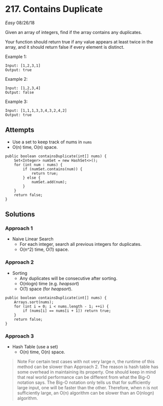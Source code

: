 # 217. Contains Duplicate
*Easy*
08/26/18

Given an array of integers, find if the array contains any duplicates.

Your function should return true if any value appears at least twice in the array, and it should return false if every element is distinct.

Example 1:
```
Input: [1,2,3,1]
Output: true
```
Example 2:
```
Input: [1,2,3,4]
Output: false
```
Example 3:
```
Input: [1,1,1,3,3,4,3,2,4,2]
Output: true
```

## Attempts
* Use a set to keep track of nums in ```nums```
* O(n) time, O(n) space.
```
public boolean containsDuplicate(int[] nums) {
    Set<Integer> numSet = new HashSet<>();
    for (int num : nums) {
        if (numSet.contains(num)) {
            return true;
        } else {
            numSet.add(num);
        }
    }
    return false;
}
```

## Solutions
### Approach 1
* Naive Linear Search
  - For each integer, search all previous integers for duplicates.
  - O(n^2) time, O(1) space.
### Approach 2
* Sorting
  - Any duplicates will be consecutive after sorting.
  - O(nlogn) time (e.g. *heapsort*)
  - O(1) space (for *heapsort*).
```
public boolean containsDuplicate(int[] nums) {
    Arrays.sort(nums);
    for (int i = 0; i < nums.length - 1; ++i) {
        if (nums[i] == nums[i + 1]) return true;
    }
    return false;
}
```
### Approach 3
* Hash Table (use a set)
  - O(n) time, O(n) space.

> Note
For certain test cases with not very large n, the runtime of this method can be slower than Approach 2. The reason is hash table has some overhead in maintaining its property. One should keep in mind that real world performance can be different from what the Big-O notation says. The Big-O notation only tells us that for sufficiently large input, one will be faster than the other. Therefore, when n is not sufficiently large, an O(n) algorithm can be slower than an O(nlogn) algorithm.
